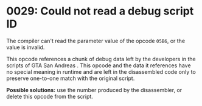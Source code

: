 # 0029: Could not read a debug script ID

The compiler can't read the parameter value of the opcode `05B6`, or the value is invalid. 

This opcode references a chunk of debug data left by the developers in the scripts of GTA San Andreas . This opcode and the data it references have no special meaning in runtime and are left in the disassembled code only to preserve one-to-one match with the original script.

**Possible solutions:** use the number produced by the disassembler, or delete this opcode from the script.

